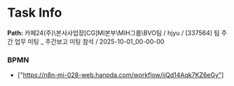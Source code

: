 # Task Info

**Path:** 카페24(주)\본사사업장\[CG]MI본부\MIH그룹\BVO팀 / hjyu / [337564] 팀 주간 업무 미팅 _ 주간보고 미팅 참석 / 2025-10-01_00-00-00

### BPMN
- ["https://n8n-mi-028-web.hanpda.com/workflow/ijQd14Aqk7KZ6eGy"]

